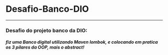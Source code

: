 # Desafio-Banco-DIO
***
### Desafio do projeto banco da DIO:

##### fiz uma Banco digital utilizando Maven lombok, e colocando em pratica os 3 pilares da OOP, mais o abstract! 
